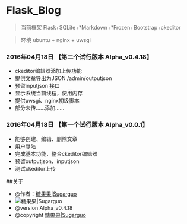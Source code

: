 # Flask_Blog


> 当前框架  Flask+SQLite+*Markdown+*Frozen+Bootstrap+ckeditor

> 环境 ubuntu + nginx + uwsgi 


### 2016年04月18日 【第二个试行版本  Alpha_v0.4.18】

* ckeditor编辑器添加上传功能
* 提供文章导出为JSON  /admin/outputjson
* 预留inputjson 接口
* 显示系统当前线程，使用内存
* 提供uwsgi、nginx初级脚本
* 部分未传……添加……


### 2016年04月18日 【第一个试行版本  Alpha_v0.0.1】

* 能够创建、编辑、删除文章
* 用户登陆
* 完成基本功能，整合ckeditor编辑器
* 预留outputjson、inputjson
* 测试ckeditor上传

##关于

* @作者：[糖果果|Sugarguo](http://www.sugarguo.com/)
* ![糖果果|Sugarguo](http://7xignn.com1.z0.glb.clouddn.com/LOGO.png)
* @version    	Alpha_v0.4.18
* @copyright    [糖果果|Sugarguo](http://www.sugarguo.com/)

